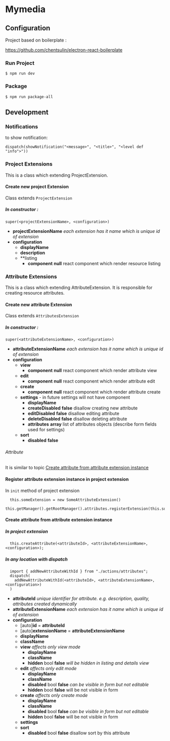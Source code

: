 # Mymedia



## Configuration

Project based on boilerplate :

https://github.com/chentsulin/electron-react-boilerplate

### Run Project
```
$ npm run dev
```

### Package
```
$ npm run package-all
```

## Development

### Notifications

to show notification:

```
dispatch(showNotification("<message>", "<title>", "<level def "info">"))
```

### Project Extensions

This is a class which extending ProjectExtension.

#### Create new project Extension

Class extends `ProjectExtension`

##### In constructor :

```
super(<projectExtensionName>, <configuration>)
```

- **projectExtensionName** *each extension has it name which is unique id of extension*
- **configuration** 
  - **displayName**
  - **description**
  - **listing
    - **component** **null** react component which render resource listing

### Attribute Extensions 

This is a class which extending AttributeExtension. It is responsible for creating resource attributes.

#### Create new attribute Extension

Class extends `AttributesExtension`

##### In constructor :

```
super(<attributeExtensionName>, <configuration>)
```

- **attributeExtensionName** *each extension has it name which is unique id of extension*
- **configuration** 
  - **view** 
    - **component** **null** react component which render attribute view
  - **edit** 
    - **component** **null** react component which render attribute edit
  - **create** 
    - **component** **null** react component which render attribute create
  - **settings** - in future settings will not have component
    - **displayName**
    - **createDisabled** **false** disallow creating new attribute
    - **editDisabled** **false** disallow editing attribute
    - **deleteDisabled** **false** disallow deleting attribute
    - **attributes** **array** list of attributes objects (describe form fields used for settings)
  - **sort**
    - **disabled** **false** 

###### Attribute 

It is similar to topic [Create attribute from attribute extension instance](#create-attribute-from-attribute-extension-instance)

#### Register attribute extension instance in project extension

In `init` method of project extension 

```
  this.someExtension = new SomeAttributeExtension()
  this.getManager().getRootManager().attributes.registerExtension(this.someExtension);
```

#### Create attribute from attribute extension instance

##### In project extension

```
  this.createAttribute(<attributeId>, <attributeExtensionName>, <configuration>);
```

##### In any location with dispatch

```
  import { addNewAttributeWithId } from "./actions/attributes";
  dispatch(
    addNewAttributeWithId(<attributeId>, <attributeExtensionName>, <configuration>)
  )
```

- **attributeId** *unique identifier for attribute. e.g. description, quality, attributes created dynamically* 
- **attributeExtensionName** *each extension has it name which is unique id of extension*
- **configuration** 
  - [auto]**id** = **attributeId**
  - [auto]**extensionName** = **attributeExtensionName**
  - **displayName**
  - **className**
  - **view** *affects only view mode*
    - **displayName**
    - **className**
    - **hidden** bool **false** *will be hidden in listing and details view*
  - **edit** *affects only edit mode*
    - **displayName**
    - **className**
    - **disabled** bool **false** *can be visible in form but not editable*
    - **hidden** bool **false** will be not visible in form
  - **create** *affects only create mode*
    - **displayName**
    - **className**
    - **disabled** bool **false** *can be visible in form but not editable*
    - **hidden** bool **false** will be not visible in form
  - **settings** 
  - **sort**  
    - **disabled** bool **false** disallow sort by this attribute
